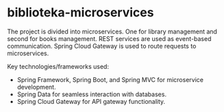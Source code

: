 # biblioteka-microservices

The project is divided into microservices. One for library management and second for books management. REST services are used as event-based communication. Spring Cloud Gateway is used to route requests to microservices.

Key technologies/frameworks used:
* Spring Framework, Spring Boot, and Spring MVC for microservice development.
* Spring Data for seamless interaction with databases.
* Spring Cloud Gateway for API gateway functionality.
